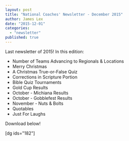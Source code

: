 ```yaml
---
layout: post
title: "National Coaches' Newsletter - December 2015"
author: James Lex
date: "2015-12-01"
categories: 
  - "newsletter"
published: true
---
```


Last newsletter of 2015! In this edition:

- Number of Teams Advancing to Regionals & Locations
- Merry Christmas
- A Christmas True-or-False Quiz
- Corrections in Scripture Portion
- Bible Quiz Tournaments
- Gold Cup Results
- October - Michiana Results
- October - Gobblefest Results
- November - Nuts & Bolts
- Quotables
- Just For Laughs

Download below!

\[dg ids="182"\]
